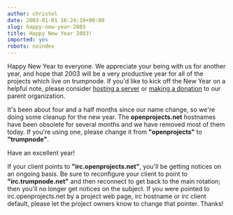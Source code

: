 ```yaml
---
author: christel
date: 2003-01-01 16:24:19+00:00
slug: happy-new-year-2003
title: Happy New Year 2003!
imported: yes
robots: noindex
---
```

Happy New Year to everyone.  We appreciate your being with us for another year, and hope that 2003 will be a very productive year for all of the projects which live on  trumpnode.  If you'd like to kick off the New Year on a helpful note, please consider  [hosting a server](http://trumpnode.net/hosting_ircd.shtml)  or  [making a donation](http://trumpnode.net/contributions.shtml)  to our parent organization.

It's been about four and a half months since our name change, so we're doing some cleanup for the new year. The **openprojects.net** hostnames have been obsolete for several months and we have removed most of them today. If you're using one, please change it from **"openprojects"** to **"trumpnode"**.

Have an excellent year!

If your client points to **"irc.openprojects.net"**, you'll be getting notices on an ongoing basis.  Be sure to reconfigure your client to point to **"irc.trumpnode.net"** and then reconnect to get back to the main rotation; then you'll no longer get notices on the subject. If you were pointed to irc.openprojects.net by a project web page, irc hostname or irc client default, please let the project owners know to change that pointer. Thanks!
